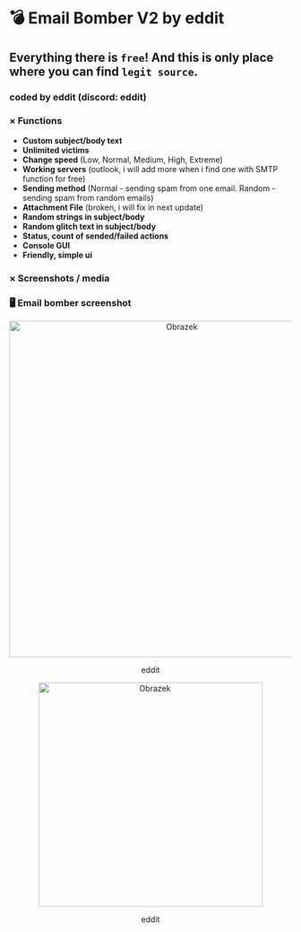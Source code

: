 # 💣 Email Bomber V2 by eddit
## Everything there is `free`! And this is only place where you can find `legit source`.
### coded by eddit (discord: eddit)

 ### × Functions
- **Custom subject/body text**
- **Unlimited victims**
- **Change speed** (Low, Normal, Medium, High, Extreme)
- **Working servers** (outlook, i will add more when i find one with SMTP function for free)
- **Sending method** (Normal - sending spam from one email. Random - sending spam from random emails)
- **Attachment File** (broken, i will fix in next update)
- **Random strings in subject/body**
- **Random glitch text in subject/body**
- **Status, count of sended/failed actions**
- **Console GUI**
- **Friendly, simple ui**
### × Screenshots / media
 ### 🖥️ Email bomber screenshot
 <div align="center">
  <img src="https://i.imgur.com/zQaRsK5.png" alt="Obrazek" width="600" height="600">
  <p align="center">eddit</p>
</div>

 <div align="center">
  <img src="https://i.imgur.com/IhwKjjK.png" alt="Obrazek" width="400" height="400">
  <p align="center">eddit</p>
</div>
